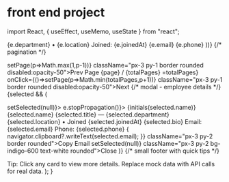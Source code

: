 # front end project 
import React, { useEffect, useMemo, useState } from "react";

{e.department} • {e.location}
Joined: {e.joinedAt}
{e.email}
{e.phone}
))}
{/* pagination */}

setPage(p=>Math.max(1,p-1))} className="px-3 py-1 border rounded disabled:opacity-50">Prev
Page {page} / {totalPages}
=totalPages} onClick={()=>setPage(p=>Math.min(totalPages,p+1))} className="px-3 py-1 border rounded disabled:opacity-50">Next
{/* modal - employee details */} {selected && (

setSelected(null)}>
e.stopPropagation()}>
{initials(selected.name)}
{selected.name}
{selected.title} — {selected.department}
{selected.location} • Joined {selected.joinedAt}
{selected.bio}
Email: {selected.email}
Phone: {selected.phone}
{ navigator.clipboard?.writeText(selected.email); }} className="px-3 py-2 border rounded">Copy Email setSelected(null)} className="px-3 py-2 bg-indigo-600 text-white rounded">Close
)}
{/* small footer with quick tips */}

Tip: Click any card to view more details. Replace mock data with API calls for real data. ); }
